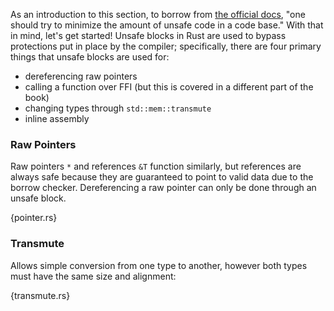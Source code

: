 As an introduction to this section, to borrow from [the official docs](
http://doc.rust-lang.org/book/unsafe.html), "one should try to minimize the
amount of unsafe code in a code base." With that in mind, let's get started!
Unsafe blocks in Rust are used to bypass protections put in place by the
compiler; specifically, there are four primary things that unsafe blocks are
used for:

* dereferencing raw pointers
* calling a function over FFI (but this is covered in a different part of the
  book)
* changing types through `std::mem::transmute`
* inline assembly

### Raw Pointers
Raw pointers `*` and references `&T` function similarly, but references are
always safe because they are guaranteed to point to valid data due to the
borrow checker. Dereferencing a raw pointer can only be done through an unsafe
block.

{pointer.rs}

### Transmute
Allows simple conversion from one type to another, however both types must have
the same size and alignment:

{transmute.rs}
